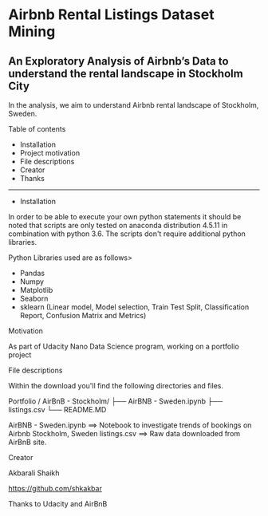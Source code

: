 # Airbnb Rental Listings Dataset Mining

## An Exploratory Analysis of Airbnb’s Data to understand the rental landscape in Stockholm City

In the analysis, we aim to understand Airbnb rental landscape of Stockholm, Sweden. 

Table of contents

* Installation
* Project motivation
* File descriptions
* Creator
* Thanks

------------------------------------------------------------------------------------------------------------------
* Installation

In order to be able to execute your own python statements it should be noted that scripts are only tested on anaconda distribution 4.5.11 in combination with python 3.6. The scripts don't require additional python libraries.

Python Libraries used are as follows>
- Pandas
- Numpy
- Matplotlib
- Seaborn
- sklearn (Linear model, Model selection, Train Test Split, Classification Report, Confusion Matrix and Metrics)

Motivation

As part of Udacity Nano Data Science program, working on a portfolio project


File descriptions

Within the download you'll find the following directories and files.

Portfolio / AirBnB - Stockholm/ 
├── AirBNB - Sweden.ipynb 
├── listings.csv 
└── README.MD 

AirBNB - Sweden.ipynb ==> Notebook to investigate trends of bookings on Airbnb Stockholm, Sweden
listings.csv ==> Raw data downloaded from AirBnB site.


Creator

Akbarali Shaikh

https://github.com/shkakbar

Thanks to Udacity and AirBnB
